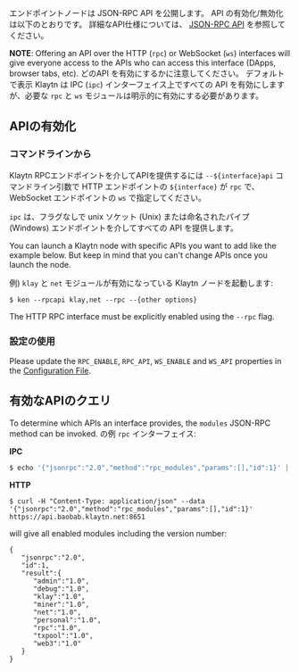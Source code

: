エンドポイントノードは JSON-RPC API を公開します。 API の有効化/無効化は以下のとおりです。 詳細なAPI仕様については、 [JSON-RPC API](../../dapp/json-rpc/api-references/README.md) を参照してください。

**NOTE**: Offering an API over the HTTP (`rpc`) or WebSocket (`ws`) interfaces will give everyone access to the APIs who can access this interface (DApps, browser tabs, etc). どのAPI を有効にするかに注意してください。 デフォルトで表示 Klaytn は IPC (`ipc`) インターフェイス上ですべての API を有効にしますが、必要な `rpc` と `ws` モジュールは明示的に有効にする必要があります。

## APIの有効化  <a id="enabling-apis"></a>

### コマンドラインから <a id="from-commandline"></a>
Klaytn RPCエンドポイントを介してAPIを提供するには `--${interface}api` コマンドライン引数で HTTP エンドポイントの `${interface}` が `rpc` で、WebSocket エンドポイントの `ws` で指定してください。

`ipc` は、フラグなしで unix ソケット (Unix) または命名されたパイプ (Windows) エンドポイントを介してすべての API を提供します。

You can launch a Klaytn node with specific APIs you want to add like the example below. But keep in mind that you can't change APIs once you launch the node.

例) `klay` と `net` モジュールが有効になっている Klaytn ノードを起動します:

```shell
$ ken --rpcapi klay,net --rpc --{other options}
```

The HTTP RPC interface must be explicitly enabled using the `--rpc` flag.

### 設定の使用 <a id="using-configuration"></a>

Please update the `RPC_ENABLE`, `RPC_API`, `WS_ENABLE` and  `WS_API` properties in the [Configuration File](operation-guide/configuration.md).

## 有効なAPIのクエリ <a id="querying-enabled-apis"></a>

To determine which APIs an interface provides, the `modules` JSON-RPC method can be invoked. の例 `rpc` インターフェイス:

**IPC**

```javascript
$ echo '{"jsonrpc":"2.0","method":"rpc_modules","params":[],"id":1}' | nc -U klay.ipc
```

**HTTP**

```shell
$ curl -H "Content-Type: application/json" --data '{"jsonrpc":"2.0","method":"rpc_modules","params":[],"id":1}' https://api.baobab.klaytn.net:8651
```

will give all enabled modules including the version number:

```
{
   "jsonrpc":"2.0",
   "id":1,
   "result":{
      "admin":"1.0",
      "debug":"1.0",
      "klay":"1.0",
      "miner":"1.0",
      "net":"1.0",
      "personal":"1.0",
      "rpc":"1.0",
      "txpool":"1.0",
      "web3":"1.0"
   }
}
```

